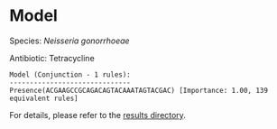 
# Model

Species: *Neisseria gonorrhoeae*

Antibiotic: Tetracycline

```
Model (Conjunction - 1 rules):
------------------------------
Presence(ACGAAGCCGCAGACAGTACAAATAGTACGAC) [Importance: 1.00, 139 equivalent rules]

```

For details, please refer to the [results directory](../../../../../results/scm_b/neisseria%20gonorrhoeae/tetracycline/repeat_5/).

